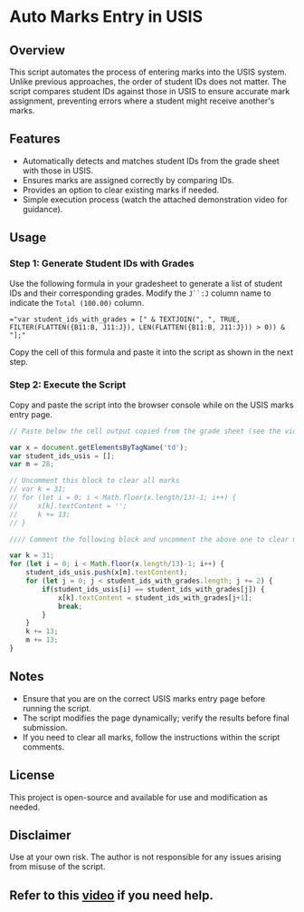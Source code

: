 # Auto Marks Entry in USIS

## Overview
This script automates the process of entering marks into the USIS system. Unlike previous approaches, the order of student IDs does not matter. The script compares student IDs against those in USIS to ensure accurate mark assignment, preventing errors where a student might receive another's marks.

## Features
- Automatically detects and matches student IDs from the grade sheet with those in USIS.
- Ensures marks are assigned correctly by comparing IDs.
- Provides an option to clear existing marks if needed.
- Simple execution process (watch the attached demonstration video for guidance).

## Usage

### Step 1: Generate Student IDs with Grades
Use the following formula in your gradesheet to generate a list of student IDs and their corresponding grades. Modify the `J``:J` column name to indicate the `Total (100.00)` column.

```excel
="var student_ids_with_grades = [" & TEXTJOIN(", ", TRUE, FILTER(FLATTEN({B11:B, J11:J}), LEN(FLATTEN({B11:B, J11:J})) > 0)) & "];"
```

Copy the cell of this formula and paste it into the script as shown in the next step.

### Step 2: Execute the Script
Copy and paste the script into the browser console while on the USIS marks entry page.

```js
// Paste below the cell output copied from the grade sheet (see the video)

var x = document.getElementsByTagName('td');
var student_ids_usis = [];
var m = 28;

// Uncomment this block to clear all marks
// var k = 31;
// for (let i = 0; i < Math.floor(x.length/13)-1; i++) {
//     x[k].textContent = '';
//     k += 13;
// }

//// Comment the following block and uncomment the above one to clear marks for all

var k = 31;
for (let i = 0; i < Math.floor(x.length/13)-1; i++) {
    student_ids_usis.push(x[m].textContent);
    for (let j = 0; j < student_ids_with_grades.length; j += 2) {
        if(student_ids_usis[i] == student_ids_with_grades[j]) {
            x[k].textContent = student_ids_with_grades[j+1];
            break;
        }
    }
    k += 13;
    m += 13;
}
```

## Notes
- Ensure that you are on the correct USIS marks entry page before running the script.
- The script modifies the page dynamically; verify the results before final submission.
- If you need to clear all marks, follow the instructions within the script comments.

## License
This project is open-source and available for use and modification as needed.

## Disclaimer
Use at your own risk. The author is not responsible for any issues arising from misuse of the script.

Refer to this [video](https://youtu.be/pFDlC6ly6kU) if you need help.
---
